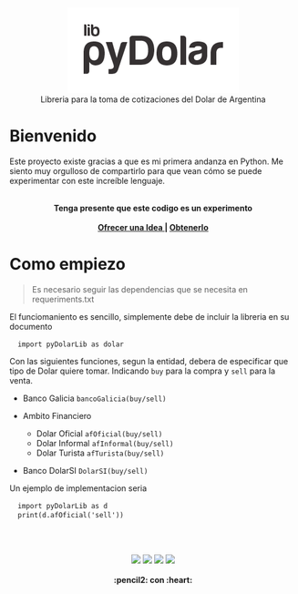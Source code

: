 
<p align="center">
<img src="https://raw.githubusercontent.com/gusgeek/pyDolar-lib/main/pyapp.png">
  <br>
  Libreria para la toma de cotizaciones del Dolar de Argentina
</p>

# Bienvenido

Este proyecto existe gracias a que es mi primera andanza en Python. Me siento muy orgulloso de compartirlo para que vean cómo se puede experimentar con este increíble lenguaje.
<br><br>
  <p align="center">
  <strong>Tenga presente que este codigo es un experimento</strong>
  <br><br>
    <strong>
      <a href="https://github.com/gusgeek/pyDolar-app/issues/new"> Ofrecer una Idea </a> | 
      <a href="https://github.com/gusgeek/pyDolar-app/releases/latest"> Obtenerlo </a>
    </strong>
  </p>

# Como empiezo
> Es necesario seguir las dependencias que se necesita en requeriments.txt

El funciomaniento es sencillo, simplemente debe de incluir la libreria en su documento

```
  import pyDolarLib as dolar 
```
Con las siguientes funciones, segun la entidad, debera de especificar que tipo de Dolar quiere tomar. Indicando ```buy``` para la compra y ```sell``` para la venta.



* Banco Galicia ```bancoGalicia(buy/sell)```

* Ambito Financiero
  * Dolar Oficial ```afOficial(buy/sell)```
  * Dolar Informal ```afInformal(buy/sell)```
  * Dolar Turista ```afTurista(buy/sell)```
  
* Banco DolarSI ```DolarSI(buy/sell)```

Un ejemplo de implementacion seria
```
  import pyDolarLib as d
  print(d.afOficial('sell'))
```
<br><br>
<p align="center">
    <img src="https://img.shields.io/github/downloads/gusgeek/pyDolar-app/total">  
    <img src="https://img.shields.io/github/v/release/gusgeek/pyDolar-app">  
    <img src="https://img.shields.io/github/release-date/gusgeek/pyDolar-app">  
    <img src="https://img.shields.io/github/languages/code-size/gusgeek/pyDolar-app">
  <br><br>
  <strong>:pencil2: con :heart:</strong>
</p>
